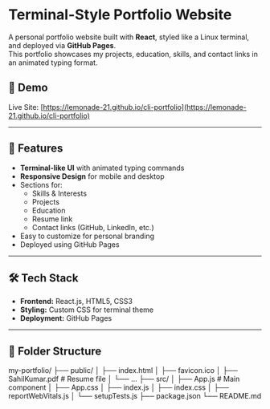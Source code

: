 # Terminal-Style Portfolio Website

A personal portfolio website built with **React**, styled like a Linux terminal, and deployed via **GitHub Pages**.  
This portfolio showcases my projects, education, skills, and contact links in an animated typing format.

## 🚀 Demo
Live Site: [https://lemonade-21.github.io/cli-portfolio](https://lemonade-21.github.io/cli-portfolio)

---

## 📌 Features
- **Terminal-like UI** with animated typing commands
- **Responsive Design** for mobile and desktop
- Sections for:
  - Skills & Interests
  - Projects
  - Education
  - Resume link
  - Contact links (GitHub, LinkedIn, etc.)
- Easy to customize for personal branding
- Deployed using GitHub Pages

---

## 🛠️ Tech Stack
- **Frontend:** React.js, HTML5, CSS3
- **Styling:** Custom CSS for terminal theme
- **Deployment:** GitHub Pages

---

## 📂 Folder Structure
my-portfolio/
├── public/
│ ├── index.html
│ ├── favicon.ico
│ ├── SahilKumar.pdf # Resume file
│ └── ...
├── src/
│ ├── App.js # Main component
│ ├── App.css
│ ├── index.js
│ ├── index.css
│ ├── reportWebVitals.js
│ └── setupTests.js
├── package.json
└── README.md
